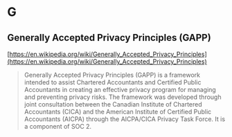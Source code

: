# G

## Generally Accepted Privacy Principles (GAPP)

[https://en.wikipedia.org/wiki/Generally_Accepted_Privacy_Principles](https://en.wikipedia.org/wiki/Generally_Accepted_Privacy_Principles)

> Generally Accepted Privacy Principles (GAPP) is a framework intended to assist Chartered Accountants and Certified Public Accountants in creating an effective privacy program for managing and preventing privacy risks. The framework was developed through joint consultation between the Canadian Institute of Chartered Accountants (CICA) and the American Institute of Certified Public Accountants (AICPA) through the AICPA/CICA Privacy Task Force. It is a component of SOC 2.
